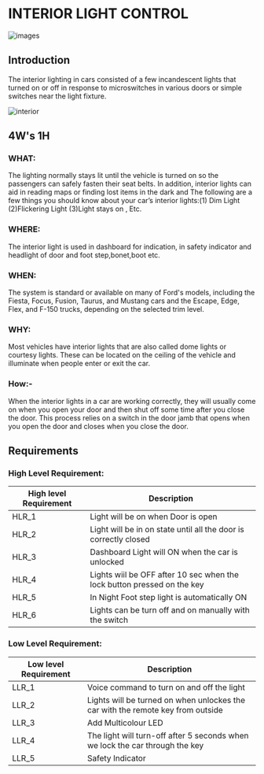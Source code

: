 
# INTERIOR LIGHT CONTROL
![images](https://user-images.githubusercontent.com/94118726/150636341-fb56e73f-1c3c-4f57-919e-f1c313d03be4.jpg)
## Introduction

The interior lighting in cars consisted of a few incandescent lights that turned on or off in response to microswitches in various doors or simple switches near the light fixture.

![interior](https://user-images.githubusercontent.com/94118726/150636352-1b524cd2-6b02-47b6-9b41-e99ac291e1c0.JPG)
## 4W's 1H

### WHAT:
The lighting normally stays lit until the vehicle is turned on so the passengers can safely fasten their seat belts. In addition, interior lights can aid in reading maps or finding lost items in the dark and The following are a few things you should know about your car’s interior lights:(1) Dim Light (2)Flickering Light (3)Light stays on , Etc.

### WHERE:
The interior light is used in dashboard for indication, in safety indicator and headlight of door and foot step,bonet,boot etc.

### WHEN:
The system is standard or available on many of Ford's models, including the Fiesta, Focus, Fusion, Taurus, and Mustang cars and the Escape, Edge, Flex, and F-150 trucks, depending on the selected trim level.

### WHY:
Most vehicles have interior lights that are also called dome lights or courtesy lights. These can be located on the ceiling of the vehicle and illuminate when people enter or exit the car. 


### How:-
When the interior lights in a car are working correctly, they will usually come on when you open your door and then shut off some time after you close the door. This process relies on a switch in the door jamb that opens when you open the door and closes when you close the door.

## Requirements
### High Level Requirement:
| High level Requirement | Description |
| --- | --- |
|HLR_1|Light will be on when Door is open|
|HLR_2|Light will be in on state until all the door is correctly closed|
|HLR_3|Dashboard Light will ON when the car is unlocked|
|HLR_4|Lights wiil be OFF after 10 sec when the lock button pressed on the key|
|HLR_5|In Night Foot step light is automatically ON|
|HLR_6|Lights can be turn off and on manually with the switch|

### Low Level Requirement:
| Low level Requirement | Description |
| --- | --- |
|LLR_1|Voice command to turn on and off the light|
|LLR_2|Lights will be turned on when unlockes the car with the remote key from outside|
|LLR_3|Add Multicolour LED|
|LLR_4|The light will turn-off after 5 seconds when we lock the car through the key|
|LLR_5|Safety Indicator|

